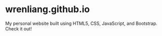 # wrenliang.github.io

My personal website built using HTML5, CSS, JavaScript, and Bootstrap. Check it out!



